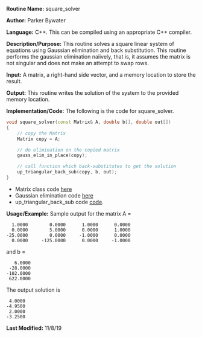 **Routine Name:** square_solver   

**Author:** Parker Bywater

**Language:** C++. This can be compiled using an appropriate C++ compiler. 

**Description/Purpose:** This routine solves a square linear system of equations using Gaussian elimination and 
back substitution. This routine performs the gaussian elimination naiively, that is, it assumes the matrix is not singular 
and does not make an attempt to swap rows.  

**Input:** A matrix, a right-hand side vector, and a memory location to store the result.   
 
**Output:** This routine writes the solution of the system to the provided memory location. 

**Implementation/Code:** The following is the code for square_solver.
```C++  
void square_solver(const Matrix& A, double b[], double out[]) 
{
    // copy the Matrix  
    Matrix copy = A;

    // do elimination on the copied matrix
    gauss_elim_in_place(copy); 

    // call function which back-substitutes to get the solution
    up_triangular_back_sub(copy, b, out);
}
```

* Matrix class code [here](./Matrix.cpp)
* Gaussian elimination code [here](./gauss_elim_in_place.md)
* up_triangular_back_sub code [code](./upTriangularBackSub.md). 

**Usage/Example:** Sample output for the matrix A = 

      1.0000	    0.0000	    1.0000	    0.0000	
      0.0000	    5.0000	    0.0000	    1.0000	
    -25.0000	    0.0000	   -1.0000	    0.0000	
      0.0000	 -125.0000	    0.0000	   -1.0000	

and b = 

       6.0000
     -28.0000
    -102.0000
     622.0000

The output solution is 

     4.0000
    -4.9500
     2.0000
    -3.2500

**Last Modified:** 11/8/19
